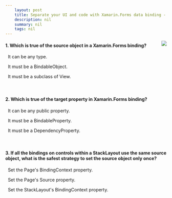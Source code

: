 ```yaml
---
    layout: post
    title: Separate your UI and code with Xamarin.Forms data binding - Use data binding in Xamarin.Forms
    description: nil
    summary: nil
    tags: nil
---
```



 <a target="_blank" href="https://docs.microsoft.com/en-us/learn/modules/separate-your-ui-and-code-with-xamarin-forms-data-binding/2-use-databinding-in-xamarin-forms/"><i class="fas fa-external-link-alt"></i> </a>
 <img align="right" src="https://docs.microsoft.com/en-us/learn/achievements/xamarin/separate-your-ui-and-code-with-xamarin-forms-data-binding-badge.svg">
####  1. Which is true of the source object in a Xamarin.Forms binding?


<i class='fas fa-check-square' style='color: Dodgerblue;'></i> &nbsp;&nbsp;It can be any type.

<i class='far fa-square'></i> &nbsp;&nbsp;It must be a BindableObject.

<i class='far fa-square'></i> &nbsp;&nbsp;It must be a subclass of View.
<br />
<br />
<br />

####  2. Which is true of the target property in Xamarin.Forms binding?


<i class='far fa-square'></i> &nbsp;&nbsp;It can be any public property.

<i class='fas fa-check-square' style='color: Dodgerblue;'></i> &nbsp;&nbsp;It must be a BindableProperty.

<i class='far fa-square'></i> &nbsp;&nbsp;It must be a DependencyProperty.
<br />
<br />
<br />

####  3. If all the bindings on controls within a StackLayout use the same source object, what is the safest strategy to set the source object only once?


<i class='far fa-square'></i> &nbsp;&nbsp;Set the Page's BindingContext property.

<i class='far fa-square'></i> &nbsp;&nbsp;Set the Page's Source property.

<i class='fas fa-check-square' style='color: Dodgerblue;'></i> &nbsp;&nbsp;Set the StackLayout's BindingContext property.
<br />
<br />
<br />
